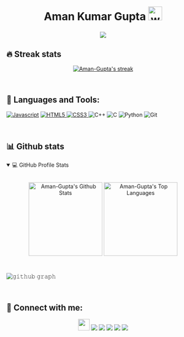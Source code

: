 <h1 align="center">Aman Kumar Gupta
<img alt="wave" src="https://emojis.slackmojis.com/emojis/images/1613285697/12806/meow_attention.png?1613285697" width="36"></h1>
<h3 align="center"><img src="https://readme-typing-svg.herokuapp.com?center=true&vCenter=true&lines=Web+Developer"></h3>

<!--About-->


<!-- GitHub Readme Streak Stats-->
## 🔥 Streak stats


<p align="center">
  <a href="https://github.com/FunnyJoker65144">
    <img  alt="Aman-Gupta's streak" src="https://github-readme-streak-stats.herokuapp.com/?user=FunnyJoker65144&theme=highcontrast&hide_border=true"/>
  </a>
  
</p>

</br>

<!--Skills-->

## 🚀 Languages and Tools:
<p align="left"> 
  <!-- <img src="https://img.icons8.com/plasticine/52/000000/bash.png" alt="Bash"/> -->
  <a href="https://developer.mozilla.org/en-US/docs/Web/JavaScript" target="_blank"> <img src="https://img.icons8.com/color/48/000000/javascript.png" alt="Javascript"/></a> 
  <a href="https://www.w3.org/html/" target="_blank"> <img src="https://img.icons8.com/color/48/000000/html-5.png" alt="HTML5"/> </a> 
  <a href="https://www.w3schools.com/css/" target="_blank"> <img src="https://img.icons8.com/color/48/000000/css3.png" alt="CSS3"/> </a> 
  <!-- <a href="https://getbootstrap.com" target="_blank"> <img src="https://img.icons8.com/color/48/000000/bootstrap.png" alt="Bootstrap"/> </a> -->
  <img src="https://img.icons8.com/color/48/000000/c-plus-plus-logo.png" alt="C++"/>
  <img src="https://img.icons8.com/color/48/000000/c-programming.png" alt="C"/>
  <img src="https://img.icons8.com/color/48/000000/python--v1.png" alt="Python"/>
  <img src="https://img.icons8.com/color/48/000000/git.png" alt="Git"/>
  <!--<img src="https://img.icons8.com/color/48/000000/mysql-logo.png" alt="MySQL"/> -->
</p>


</br>

<!--Github Stats-->
## 📊 Github stats


<details open=""> 
  <summary>💻 GitHub Profile Stats</summary>
  <br/>
  <p align="center">
    <a href="https://github.com/FunnyJoker65144"><img align="center" alt="Aman-Gupta's Github Stats" src="https://github-readme-stats.vercel.app/api/?username=FunnyJoker65144&show_icons=true&count_private=true&theme=highcontrast&hide_border=true" height="192px"/></a>
  <a href="https://github.com/FunnyJoker65144"><img align="center" height="192px" alt="Aman-Gupta's Top Languages" src="https://github-readme-stats.vercel.app/api/top-langs/?username=FunnyJoker65144&langs_count=20&layout=compact&theme=highcontrast&hide_border=true" /></a>
  <br/>
  </p>
 
</details>

<!--Contribution Graph-->
</br>

![𝚐𝚒𝚝𝚑𝚞𝚋 𝚐𝚛𝚊𝚙𝚑](https://activity-graph.herokuapp.com/graph?username=FunnyJoker65144&bg_color=000000&color=F8D866&line=39FF14&area_color=39FF14&point=FFFFFF&hide_border=true&area=true)

</br>

<!--social-->
## 🙋‍ Connect with me:

<p align="center">
<a href="#"><img src = "https://badges.pufler.dev/visits/Aman1337g/Aman1337g" height = 30px></a>
<a href="mailto:aman65144kumar@gmail.com"><img src="https://img.shields.io/badge/Gmail-D14836?style=for-the-badge&logo=gmail&logoColor=white"/></a>
<a href = "https://www.linkedin.com/in/aman-gupta-b03906227/" target= "_blank"><img src="https://img.shields.io/badge/linkedin-%230077B5.svg?style=for-the-badge&logo=linkedin&logoColor=white"/></a>
<a href = "https://www.instagram.com/aman_65144/" target= "_blank"><img src="https://img.shields.io/badge/aman_65144-%23E4405F.svg?style=for-the-badge&logo=Instagram&logoColor=white"/></a>
<a href ="https://github.com/FunnyJoker65144"><img src="https://img.shields.io/badge/github-%23121011.svg?style=for-the-badge&logo=github&logoColor=white"/></a>
<a href="https://twitter.com/AmanKum67036100" target= "_blank"><img src="https://img.shields.io/badge/AmanKum67036100-%231DA1F2.svg?style=for-the-badge&logo=Twitter&logoColor=white"/></a>

</p>
